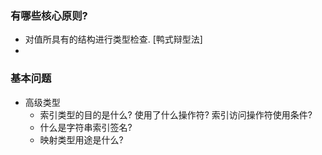 ### 有哪些核心原则?

- 对值所具有的结构进行类型检查. [鸭式辩型法]
-

### 基本问题

- 高级类型
  - 索引类型的目的是什么? 使用了什么操作符? 索引访问操作符使用条件?
  - 什么是字符串索引签名?
  - 映射类型用途是什么?  
